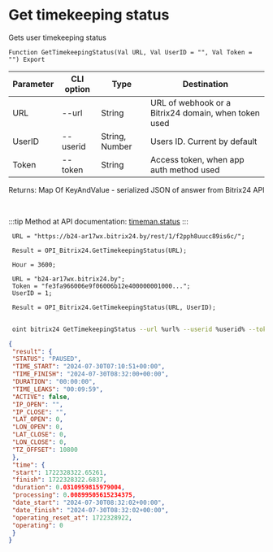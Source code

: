 ﻿---
sidebar_position: 9
---

# Get timekeeping status
 Gets user timekeeping status



`Function GetTimekeepingStatus(Val URL, Val UserID = "", Val Token = "") Export`

 | Parameter | CLI option | Type | Destination |
 |-|-|-|-|
 | URL | --url | String | URL of webhook or a Bitrix24 domain, when token used |
 | UserID | --userid | String, Number | Users ID. Current by default |
 | Token | --token | String | Access token, when app auth method used |

 
 Returns: Map Of KeyAndValue - serialized JSON of answer from Bitrix24 API

<br/>

:::tip
Method at API documentation: [timeman.status](https://dev.1c-bitrix.ru/rest_help/timeman/base/timeman_status.php)
:::
<br/>


```bsl title="Code example"
 URL = "https://b24-ar17wx.bitrix24.by/rest/1/f2pph8uucc89is6c/";
 
 Result = OPI_Bitrix24.GetTimekeepingStatus(URL);
 
 Hour = 3600;
 
 URL = "b24-ar17wx.bitrix24.by";
 Token = "fe3fa966006e9f06006b12e400000001000...";
 UserID = 1;
 
 Result = OPI_Bitrix24.GetTimekeepingStatus(URL, UserID);
```
	


```sh title="CLI command example"
 
 oint bitrix24 GetTimekeepingStatus --url %url% --userid %userid% --token %token%

```

```json title="Result"
{
 "result": {
 "STATUS": "PAUSED",
 "TIME_START": "2024-07-30T07:10:51+00:00",
 "TIME_FINISH": "2024-07-30T08:32:00+00:00",
 "DURATION": "00:00:00",
 "TIME_LEAKS": "00:09:59",
 "ACTIVE": false,
 "IP_OPEN": "",
 "IP_CLOSE": "",
 "LAT_OPEN": 0,
 "LON_OPEN": 0,
 "LAT_CLOSE": 0,
 "LON_CLOSE": 0,
 "TZ_OFFSET": 10800
 },
 "time": {
 "start": 1722328322.65261,
 "finish": 1722328322.6837,
 "duration": 0.0310959815979004,
 "processing": 0.00899505615234375,
 "date_start": "2024-07-30T08:32:02+00:00",
 "date_finish": "2024-07-30T08:32:02+00:00",
 "operating_reset_at": 1722328922,
 "operating": 0
 }
}
```
